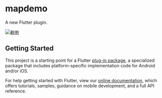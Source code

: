 # mapdemo

A new Flutter plugin.

![截图](https://ftp.bmp.ovh/imgs/2021/04/b0cb5b388d3abf5a.png)

## Getting Started

This project is a starting point for a Flutter
[plug-in package](https://flutter.dev/developing-packages/),
a specialized package that includes platform-specific implementation code for
Android and/or iOS.

For help getting started with Flutter, view our
[online documentation](https://flutter.dev/docs), which offers tutorials,
samples, guidance on mobile development, and a full API reference.

